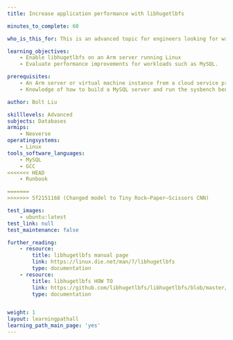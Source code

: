 ```yaml
---
title: Increase application performance with libhugetlbfs 

minutes_to_complete: 60

who_is_this_for: This is an advanced topic for engineers looking for ways to increase performance on Arm servers.

learning_objectives:
    - Enable libhugetlbfs on an Arm server running Linux
    - Evaluate performance improvements for workloads such as MySQL.

prerequisites:
    - An Arm server or virtual machine instance from a cloud service provider with Ubuntu installed
    - Knowledge of how to build a MySQL server and run the sysbench benchmark test

author: Bolt Liu

skilllevels: Advanced
subjects: Databases
armips:
    - Neoverse
operatingsystems:
    - Linux
tools_software_languages:
    - MySQL
    - GCC
<<<<<<< HEAD
    - Runbook

=======
>>>>>>> 5f2151168 (Changed model to Tiny Rock–Paper–Scissors CNN)

test_images:
    - ubuntu:latest
test_link: null
test_maintenance: false

further_reading:
    - resource:
        title: libhugetlbfs manual page
        link: https://linux.die.net/man/7/libhugetlbfs
        type: documentation
    - resource:
        title: libhugetlbfs HOW TO
        link: https://github.com/libhugetlbfs/libhugetlbfs/blob/master/HOWTO
        type: documentation


weight: 1
layout: learningpathall
learning_path_main_page: 'yes'
---
```

